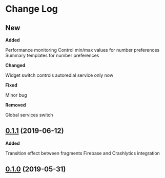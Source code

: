 # Change Log

## New

**Added**

Performance monitoring
Control min/max values for number preferences
Summary templates for number preferences

**Changed**

Widget switch controls autoredial service only now

**Fixed**

Minor bug

**Removed**

Global services switch

## [0.1.1](https://github.com/artemkaxboy/autoredial-ce/releases/tag/0.1.1) (2019-06-12)

**Added**

Transition effect between fragments
Firebase and Crashlytics integration


## [0.1.0](https://github.com/artemkaxboy/autoredial-ce/releases/tag/0.1.0) (2019-05-31)